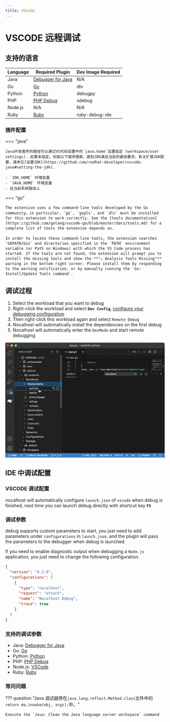 ```yaml
---
title: VSCode
---
```


# VSCODE 远程调试

## 支持的语言

| Language | Required Plugin                                                                                    | Dev Image Required |
| -------- | -------------------------------------------------------------------------------------------------- | ------------------ |
| Java     | [Debugger for Java](https://marketplace.visualstudio.com/items?itemName=vscjava.vscode-java-debug) | N/A                |
| Go       | [Go](https://marketplace.visualstudio.com/items?itemName=golang.Go)                                | dlv                |
| Python   | [Python](https://marketplace.visualstudio.com/items?itemName=ms-python.python)                     | debugpy            |
| PHP      | [PHP Debug](https://marketplace.visualstudio.com/items?itemName=felixfbecker.php-debug)            | xdebug             |
| Node.js  | N/A                                                                                                | N/A                |
| Ruby     | [Ruby](https://marketplace.visualstudio.com/items?itemName=rebornix.Ruby)                          | ruby-debug-ide     |

### 插件配置

=== "java"

    Java开发套件的路径可以通过VS代码设置中的`java.home`设置指定 (workspace/user settings). 如果未指定，则按以下顺序搜索，直到JDK满足当前的最低要求，有关扩展JDK配置，请参见[设置JDK](https://github.com/redhat-developer/vscode-java#setting-the-jdk).

    - `JDK_HOME` 环境变量
    - `JAVA_HOME` 环境变量
    - 在当前系统路径上

=== "go"

    The extension uses a few command-line tools developed by the Go community。in particular, `go`, `gopls`, and `dlv` must be installed for this extension to work correctly. See the [tools documentation](https://github.com/golang/vscode-go/blob/master/docs/tools.md) for a complete list of tools the extension depends on.

    In order to locate these command-line tools, the extension searches `GOPATH/bin` and directories specified in the `PATH` environment variable (or Path on Windows) with which the VS Code process has started. If the tools are not found, the extension will prompt you to install the missing tools and show the **"⚠️ Analysis Tools Missing"** warning in the bottom right corner. Please install them by responding to the warning notification, or by manually running the `Go: Install/Update Tools command`.

## 调试过程

1. Select the workload that you want to debug
2. Right-click the workload and select **`Dev Config`**, [configure your debugging configuration](#Configuration)
3. Then right-click this workload again and select `Remote Debug`
4. Nocalhost will automatically install the dependencies on the first debug
5. Nocalhost will automatically enter the `DevMode` and start remote debugging

![](../../img/debug/vscode-debug.gif)

## IDE 中调试配置

### VSCODE 调试配置

nocalhost will automatically configure `launch.json` of `vscode` when debug is finished, next time you can launch debug directly with shortcut key **`F5`**

### 调试参数

debug supports custom parameters to start, you just need to add parameters under `configurations` in `launch.json`, and the plugin will pass the parameters to the debugger when debug is launched.

If you need to enable diagnostic output when debugging a `Node.js` application, you just need to change the following configuration.

```json title="launch.json"
{
  "version": "0.2.0",
  "configurations": [
    {
      "type": "nocalhost",
      "request": "attach",
      "name": "Nocalhost Debug",
      "trace": true
    }
  ]
}
```

### 支持的调试参数

- Java: [Debugger for Java](https://code.visualstudio.com/docs/java/java-debugging#_attach)
- Go: [Go](https://github.com/golang/vscode-go/blob/master/docs/debugging.md#attach)
- Python: [Python](https://code.visualstudio.com/docs/python/debugging#_set-configuration-options)
- PHP: [PHP Debug](https://github.com/xdebug/vscode-php-debug#supported-launchjson-settings)
- Node.js: [VSCode](https://code.visualstudio.com/docs/nodejs/nodejs-debugging#_remote-debugging)
- Ruby: [Ruby](https://github.com/rubyide/vscode-ruby/wiki/3.-Attaching-to-a-debugger)

### 常问问题

??? question "Java 调试器停在`java.lang.reflect.Method.class`文件中的`return ma.invoke(obj, args);`中。"

    Execute the `Java: Clean the Java language server workspace` command
